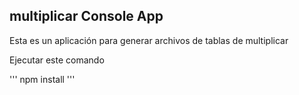 

## multiplicar Console App

Esta es un aplicación para generar archivos de tablas de multiplicar

Ejecutar este comando

'''
npm install
'''